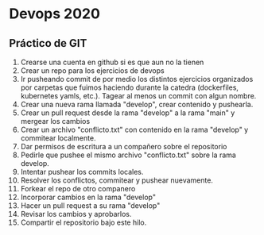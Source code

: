 # Devops 2020

## Práctico de GIT

1. Crearse una cuenta en github si es que aun no la tienen
1. Crear un repo para los ejercicios de devops
1. Ir pusheando commit de por medio los distintos ejercicios organizados por carpetas que fuimos haciendo durante la catedra (dockerfiles, kubernetes yamls, etc.). Tagear al menos un commit con algun nombre.
1. Crear una nueva rama llamada "develop", crear contenido y pushearla.
1. Crear un pull request desde la rama "develop" a la rama "main" y mergear los cambios
1. Crear un archivo "conflicto.txt" con contenido en la rama "develop" y commitear localmente.
1. Dar permisos de escritura a un compañero sobre el repositorio
1. Pedirle que pushee el mismo archivo "conflicto.txt" sobre la rama develop.
1. Intentar pushear los commits locales.
1. Resolver los conflictos, commitear y pushear nuevamente.
1. Forkear el repo de otro companero
1. Incorporar cambios en la rama "develop"
1. Hacer un pull request a su rama "develop"
1. Revisar los cambios y aprobarlos.
1. Compartir el repositorio bajo este hilo.

